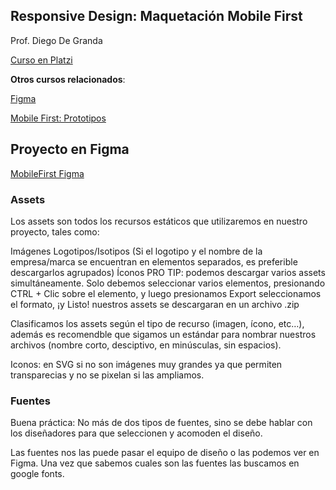 ## Responsive Design: Maquetación Mobile First

Prof. Diego De Granda

[Curso en Platzi](https://platzi.com/cursos/mobile-first/)

**Otros cursos relacionados**: 

[Figma](https://platzi.com/cursos/figma-basico/)

[Mobile First: Prototipos](https://platzi.com/cursos/brief/)

## Proyecto en Figma

[MobileFirst Figma](https://www.figma.com/design/sMmlQaZldfDcLERYYWe6h4/Bata-Bit?node-id=44-593&node-type=canvas&t=EScJKoqXfuBzTsdK-0)


### Assets

Los assets son todos los recursos estáticos que utilizaremos en nuestro proyecto, tales como:

Imágenes Logotipos/Isotipos (Si el logotipo y el nombre de la empresa/marca se encuentran en elementos separados, es preferible descargarlos agrupados) Íconos PRO TIP: podemos descargar varios assets simultáneamente. Solo debemos seleccionar varios elementos, presionando CTRL + Clic sobre el elemento, y luego presionamos Export seleccionamos el formato, ¡y Listo! nuestros assets se descargaran en un archivo .zip

Clasificamos los assets según el tipo de recurso (imagen, ícono, etc…), además es recomendble que sigamos un estándar para nombrar nuestros archivos (nombre corto, desciptivo, en minúsculas, sin espacios).

Iconos: en SVG si no son imágenes muy grandes ya que permiten transparecias y no se pixelan si las ampliamos.

### Fuentes

Buena práctica: No más de dos tipos de fuentes, sino se debe hablar con los diseñadores para que seleccionen y acomoden el diseño.

Las fuentes nos las puede pasar el equipo de diseño o las podemos ver en Figma. Una vez que sabemos cuales son las fuentes las buscamos en google fonts.
